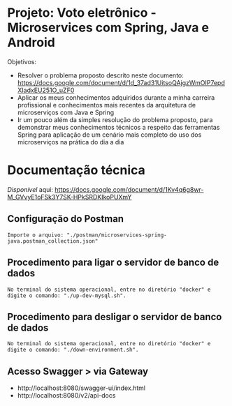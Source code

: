 # Projeto: Voto eletrônico - Microservices com Spring, Java e Android

Objetivos:
* Resolver o problema proposto descrito neste documento: https://docs.google.com/document/d/1d_37ad31UitsoQAjgzWmOIP7epdXIadxEU251O_uZF0
* Aplicar os meus conhecimentos adquiridos durante a minha carreira profissional e conhecimentos mais recentes da arquitetura de microserviços com Java e Spring
* Ir um pouco além da simples resolução do problema proposto, para demonstrar meus conhecimentos técnicos a respeito das ferramentas Spring para aplicação de um cenário mais completo do uso dos microserviços na prática do dia a dia

# Documentação técnica

*Disponível* aqui: https://docs.google.com/document/d/1Kv4q6g8wr-M_GVvyE1oFSk3Y7SK-HPkSRDKIkoPUXmY

## Configuração do Postman

    Importe o arquivo: "./postman/microservices-spring-java.postman_collection.json"

## Procedimento para ligar o servidor de banco de dados

    No terminal do sistema operacional, entre no diretório "docker" e digite o comando: "./up-dev-mysql.sh".

## Procedimento para desligar o servidor de banco de dados

    No terminal do sistema operacional, entre no diretório "docker" e digite o comando: "./down-environment.sh".

## Acesso Swagger > via Gateway

  * http://localhost:8080/swagger-ui/index.html
  * http://localhost:8080/v2/api-docs
